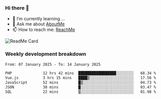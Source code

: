 ### Hi there 👋

- 🌱 I’m currently learning ...
- 💬 Ask me about [AboutMe](https://www.itzcy.com/about)
- 📫 How to reach me: [ReachMe](https://www.itzcy.com/about)

![ReadMe Card](https://github-readme-stats-ten-gilt.vercel.app/api?username=SuperChenYun&show_icons=true&title_color=fff&icon_color=79ff97&text_color=9f9f9f&bg_color=151515&hide_border=true)

### Weekly development breakdown
<!--START_SECTION:waka-->

```txt
From: 07 January 2025 - To: 14 January 2025

PHP              12 hrs 42 mins  █████████████████░░░░░░░░   68.34 %
Vue.js           3 hrs 15 mins   ████▒░░░░░░░░░░░░░░░░░░░░   17.56 %
JavaScript       52 mins         █▒░░░░░░░░░░░░░░░░░░░░░░░   04.73 %
JSON             38 mins         █░░░░░░░░░░░░░░░░░░░░░░░░   03.47 %
SQL              22 mins         ▒░░░░░░░░░░░░░░░░░░░░░░░░   01.98 %
```

<!--END_SECTION:waka-->
